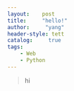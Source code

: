 ```yaml
---
layout:    post
title:     "hello!"
author:     "yang"
header-style: tett
catalog:     true
tags:
    - Web
    - Python
---
```


> hi
